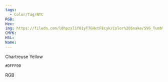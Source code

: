 ```yaml
---
tags:
  - Color/Tag/NTC
RGB:
Hex:
img: https://filedn.com/l0hpzxl1f01yT7GHxtF8cyk/Color%20Snake/SVG_Tumb%20Mass%20No%20Name/DFFF00.svg
CMYK:
HSL:
Name:
---
```

Chartreuse Yellow
```palette
#DFFF00
```
RGB
